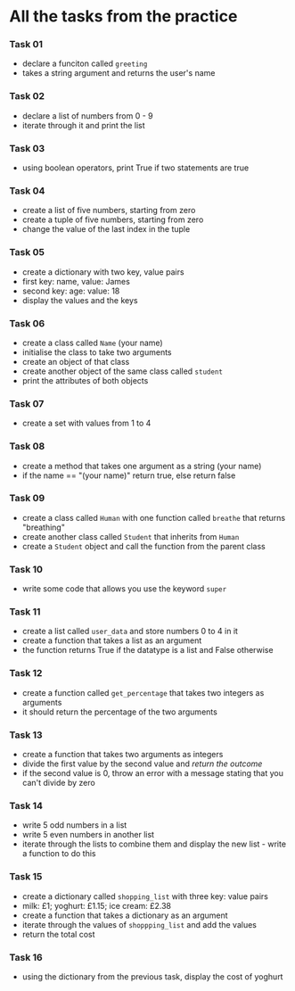 # All the tasks from the practice
### Task 01
- declare a funciton called ``greeting``
- takes a string argument and returns the user's name

### Task 02
- declare a list of numbers from 0 - 9
- iterate through it and print the list

### Task 03
- using boolean operators, print True if two statements are true

### Task 04
- create a list of five numbers, starting from zero
- create a tuple of five numbers, starting from zero
- change the value of the last index in the tuple

### Task 05
- create a dictionary with two key, value pairs
- first key: name, value: James
- second key: age: value: 18
- display the values and the keys

### Task 06
- create a class called ``Name`` (your name)
- initialise the class to take two arguments
- create an object of that class
- create another object of the same class called ``student``
- print the attributes of both objects

### Task 07
- create a set with values from 1 to 4

### Task 08
- create a method that takes one argument as a string (your name)
- if the name == "(your name)" return true, else return false

### Task 09
- create a class called ``Human`` with one function called ``breathe`` that returns "breathing"
- create another class called ``Student`` that inherits from ``Human``
- create a ``Student`` object and call the function from the parent class

### Task 10
- write some code that allows you use the keyword ``super``

### Task 11
- create a list called ``user_data`` and store numbers 0 to 4 in it
- create a function that takes a list as an argument
- the function returns True if the datatype is a list and False otherwise

### Task 12
- create a function called ``get_percentage`` that takes two integers as arguments
- it should return the percentage of the two arguments

### Task 13
- create a function that takes two arguments as integers
- divide the first value by the second value and *return the outcome*
- if the second value is 0, throw an error with a message stating that you can't divide by zero

### Task 14
- write 5 odd numbers in a list
- write 5 even numbers in another list
- iterate through the lists to combine them and display the new list - write a function to do this

### Task 15
- create a dictionary called ``shopping_list`` with three key: value pairs
- milk: £1; yoghurt: £1.15; ice cream: £2.38
- create a function that takes a dictionary as an argument
- iterate through the values of ``shoppping_list`` and add the values
- return the total cost

### Task 16
- using the dictionary from the previous task, display the cost of yoghurt